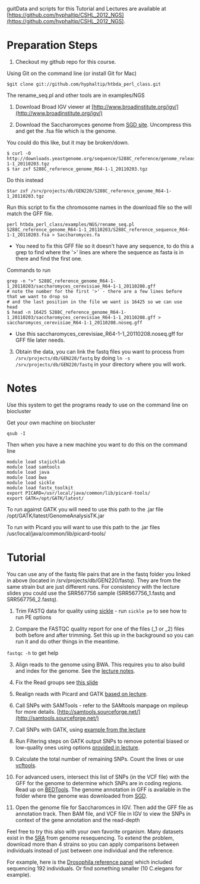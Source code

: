guitData and scripts for this Tutorial and Lectures are available at [https://github.com/hyphaltip/CSHL_2012_NGS](https://github.com/hyphaltip/CSHL_2012_NGS).



Preparation Steps
=================

1. Checkout my github repo for this course.

Using Git on the command line (or install Git for Mac)

    $git clone git://github.com/hyphaltip/htbda_perl_class.git

 
The rename_seq.pl and other tools are in examples/NGS

1. Download Broad IGV viewer at
[http://www.broadinstitute.org/igv/](http://www.broadinstitute.org/igv/)

2. Download the Saccharomyces genome from [SGD
site](http://downloads.yeastgenome.org/sequence/S288C_reference/genome_releases/S288C_reference_genome_R64-1-1_20110203.tgz). Uncompress this and get the .fsa file which is the genome. 

You could do this like, but it may be broken/down.

    $ curl -O http://downloads.yeastgenome.org/sequence/S288C_reference/genome_releases/S288C_reference_genome_R64-1-1_20110203.tgz
    $ tar zxf S288C_reference_genome_R64-1-1_20110203.tgz

Do this instead

    $tar zxf /srv/projects/db/GEN220/S288C_reference_genome_R64-1-1_20110203.tgz

Run this script to fix the chromosome names in the download file so the will match the GFF file.

    perl htbda_perl_class/examples/NGS/rename_seq.pl S288C_reference_genome_R64-1-1_20110203/S288C_reference_sequence_R64-1-1_20110203.fsa > Saccharomyces.fa

  * You need to fix this GFF file so it doesn't have any sequence, to
    do this a grep to find where the '>' lines are where the sequence
    as fasta is in there and find the first one.

Commands to run

    grep -n ">" S288C_reference_genome_R64-1-1_20110203/saccharomyces_cerevisiae_R64-1-1_20110208.gff
    # note the number for the first '>' - there are a few lines before that we want to drop so
    # and the last position in the file we want is 16425 so we can use head 
    $ head -n 16425 S288C_reference_genome_R64-1-1_20110203/saccharomyces_cerevisiae_R64-1-1_20110208.gff > saccharomyces_cerevisiae_R64-1-1_20110208.noseq.gff

  * Use this saccharomyces_cerevisiae_R64-1-1_20110208.noseq.gff for GFF file later needs.

3. Obtain the data, you can link the fastq files you want to process from ```/srv/projects/db/GEN220/fastq``` by doing 
   ```ln -s /srv/projects/db/GEN220/fastq``` in your directory where you will work.

Notes
=====

Use this system to get the programs ready to use on the command line on biocluster

Get your own machine on biocluster

    qsub -I

Then when you have a new machine you want to do this on the command line

    module load stajichlab
    module load samtools
    module load java
    module load bwa
    module load sickle
    module load fastx_toolkit
    export PICARD=/usr/local/java/common/lib/picard-tools/
    export GATK=/opt/GATK/latest/


To run against GATK you will need to use this path to the .jar file /opt/GATK/latest/GenomeAnalysisTK.jar

To run with Picard you will want to use this path to the .jar files /usr/local/java/common/lib/picard-tools/
    

Tutorial
========
You can use any of the fastq file pairs that are in the fastq folder you linked in above (located in /srv/projects/db/GEN220/fastq). They are from the same strain but are just different runs. For consistency with the lecture slides you could use the SRR567756 sample (SRR567756_1.fastq and SRR567756_2.fastq).

1. Trim FASTQ data for quality using [sickle](https://github.com/najoshi/sickle) - run ```sickle pe``` to see how to run PE options

2. Compare the FASTQC quality report for one of the files (_1 or _2) files both before and after trimming. Set this up in the background so you can run it and do other things in the meantime.

```fastqc -h``` to get help

3. Align reads to the genome using BWA. This requires you to also build and index for the genome. See the [lecture notes](http://courses.stajich.org/public/gen220/lectures/NGS/NGS_DNA.slides.html#slide34).

3. Fix the Read groups see [this slide](http://courses.stajich.org/public/gen220/lectures/NGS/NGS_DNA.slides.html#slide51)

4. Realign reads with Picard and GATK [based on lecture](http://courses.stajich.org/public/gen220/lectures/NGS/NGS_DNA.slides.html#slide40).

1. Call SNPs with SAMTools - refer to the SAMtools manpage on mpileup for more details. [http://samtools.sourceforge.net/](http://samtools.sourceforge.net/)

1. Call SNPs with GATK, using [example from the lecture](http://courses.stajich.org/public/gen220/lectures/NGS/NGS_DNA.slides.html#slide42)

1. Run Filtering steps on GATK output SNPs to remove potential biased or low-quality ones using options [provided in lecture](http://courses.stajich.org/public/gen220/lectures/NGS/NGS_DNA.slides.html#slide45).

1. Calculate the total number of remaining SNPs. Count the lines or use [vcftools](http://vcftools.sourceforge.net/).

1. For advanced users, intersect this list of SNPs (in the VCF file)
with the GFF for the genome to determine which SNPs are in coding
regions.  Read up on
[BEDTools](http://code.google.com/p/bedtools/). The genome annotation in GFF is available
in the folder where the genome was downloaded from [SGD](http://yeastgenome.org).

9. Open the genome file for Saccharomces in IGV.  Then add the GFF
file as annotation track. Then BAM file, and VCF file in IGV to view
the SNPs in context of the gene annotation and the read-depth

Feel free to try this also with your own favorite organism. Many
datasets exist in the [SRA](http://www.ncbi.nlm.nih.gov/sra) from
genome resequencing. To extend the problem, download more than 4
strains so you can apply comparisons between individuals instead of
just between one individual and the reference.

For example, here is the [Drosophila reference
panel](http://www.ncbi.nlm.nih.gov/bioproject/36679) which included
sequencing 192 individuals. Or find something smaller (10 C.elegans
for example).


